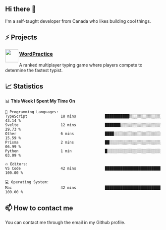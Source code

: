 <h2>Hi there 👋</h2>

<p>I'm a self-taught developer from Canada who likes building cool things.</p>

<h2>⚡ Projects</h2>

<img align="left" src="https://i.imgur.com/6RT8VFO.png" width="42" height="42" />
<h3><a target="_blank" href="https://wordpractice.io/">WordPractice</a></h3>
<p>A ranked multiplayer typing game where players compete to determine the fastest typist.</p>

<h2>📈 Statistics</h2>

<!--START_SECTION:waka-->
📊 **This Week I Spent My Time On** 

```text
💬 Programming Languages: 
TypeScript               18 mins             ███████████░░░░░░░░░░░░░░   43.14 % 
Svelte                   12 mins             ███████░░░░░░░░░░░░░░░░░░   29.73 % 
Other                    6 mins              ████░░░░░░░░░░░░░░░░░░░░░   15.59 % 
Prisma                   2 mins              ██░░░░░░░░░░░░░░░░░░░░░░░   06.99 % 
Python                   1 min               █░░░░░░░░░░░░░░░░░░░░░░░░   03.09 % 

🔥 Editors: 
VS Code                  42 mins             █████████████████████████   100.00 % 

💻 Operating System: 
Mac                      42 mins             █████████████████████████   100.00 % 
```


<!--END_SECTION:waka-->

<h2>📫 How to contact me</h2>

You can contact me through the email in my Github profile.

